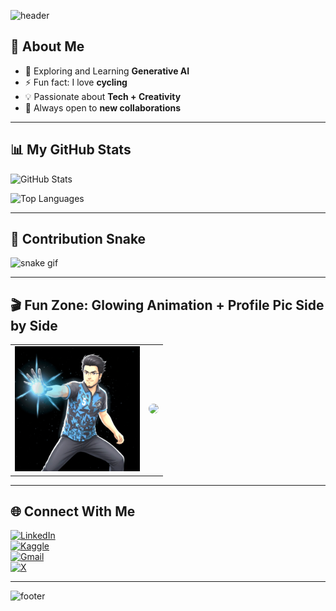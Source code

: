 <!-- 🌊 Animated Header -->
![header](https://capsule-render.vercel.app/api?type=waving&color=0:ff4c68,100:1e90ff&height=200&section=header&text=Hey%20👋%20I'm%20Azmain%20Iqtidar%20Arnob&fontSize=35&fontColor=fff&animation=fadeIn&stroke=fff)

## 🚀 About Me
- 🌱 Exploring and Learning **Generative AI**
- ⚡ Fun fact: I love **cycling**
- 💡 Passionate about **Tech + Creativity**
- 🔭 Always open to **new collaborations**

---

## 📊 My GitHub Stats
![GitHub Stats](https://github-readme-stats.vercel.app/api?username=Arnob4762&show_icons=true&theme=radical&count_private=true&hide_border=true&include_all_commits=true)

![Top Languages](https://github-readme-stats.vercel.app/api/top-langs/?username=Arnob4762&layout=compact&theme=radical&hide_border=true)

---

## 🐍 Contribution Snake
![snake gif](https://github.com/Arnob4762/Arnob4762/blob/output/github-contribution-grid-snake.gif)

---

## 🎬 Fun Zone: Glowing Animation + Profile Pic Side by Side
<table>
  <tr>
    <td>
      <img src="./cool_animation.gif" width="200">
    </td>
    <td>
      <img src="https://github.com/Arnob4762.png" width="200" style="border-radius:50%">
    </td>
  </tr>
</table>

---

## 🌐 Connect With Me
[![LinkedIn](https://img.shields.io/badge/LinkedIn-0077B5?style=flat&logo=linkedin&logoColor=white)](https://www.linkedin.com/in/azmain-arnob7/)  
[![Kaggle](https://img.shields.io/badge/Kaggle-20BEFF?style=flat&logo=kaggle&logoColor=white)](https://www.kaggle.com/azmainornob)  
[![Gmail](https://img.shields.io/badge/Gmail-D14836?style=flat&logo=gmail&logoColor=white)](mailto:ornobazmain@gmail.com)  
[![X](https://img.shields.io/badge/X-000000?style=flat&logo=x&logoColor=white)](https://x.com/Azmain_7)

---

<!-- 🌊 Animated Footer -->
![footer](https://capsule-render.vercel.app/api?type=waving&color=0:1e90ff,100:ff4c68&height=100&section=footer)
